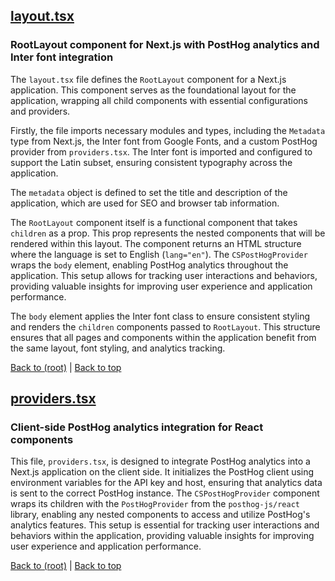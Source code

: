 
## [layout.tsx](layout.tsx)

### RootLayout component for Next.js with PostHog analytics and Inter font integration

The `layout.tsx` file defines the `RootLayout` component for a Next.js application. This component serves as the foundational layout for the application, wrapping all child components with essential configurations and providers.

Firstly, the file imports necessary modules and types, including the `Metadata` type from Next.js, the Inter font from Google Fonts, and a custom PostHog provider from `providers.tsx`. The Inter font is imported and configured to support the Latin subset, ensuring consistent typography across the application.

The `metadata` object is defined to set the title and description of the application, which are used for SEO and browser tab information.

The `RootLayout` component itself is a functional component that takes `children` as a prop. This prop represents the nested components that will be rendered within this layout. The component returns an HTML structure where the language is set to English (`lang="en"`). The `CSPostHogProvider` wraps the `body` element, enabling PostHog analytics throughout the application. This setup allows for tracking user interactions and behaviors, providing valuable insights for improving user experience and application performance.

The `body` element applies the Inter font class to ensure consistent styling and renders the `children` components passed to `RootLayout`. This structure ensures that all pages and components within the application benefit from the same layout, font styling, and analytics tracking.

[Back to (root)](#root) | [Back to top](#table-of-contents)

## [providers.tsx](providers.tsx)

### Client-side PostHog analytics integration for React components

This file, `providers.tsx`, is designed to integrate PostHog analytics into a Next.js application on the client side. It initializes the PostHog client using environment variables for the API key and host, ensuring that analytics data is sent to the correct PostHog instance. The `CSPostHogProvider` component wraps its children with the `PostHogProvider` from the `posthog-js/react` library, enabling any nested components to access and utilize PostHog's analytics features. This setup is essential for tracking user interactions and behaviors within the application, providing valuable insights for improving user experience and application performance.

[Back to (root)](#root) | [Back to top](#table-of-contents)

